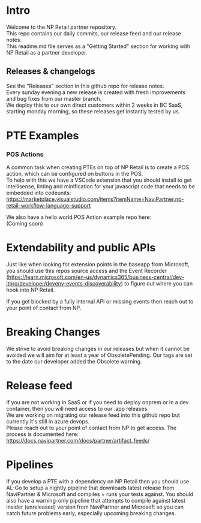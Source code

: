 # Intro
Welcome to the NP Retail partner repository.  
This repo contains our daily commits, our release feed and our release notes.  
This readme.md file serves as a "Getting Started" section for working with NP Retail as a partner developer.

## Releases & changelogs 
See the "Releases" section in this github repo for release notes.  
Every sunday evening a new release is created with fresh improvements and bug fixes from our master branch.  
We deploy this to our own direct customers within 2 weeks in BC SaaS, starting monday morning, so these releases get instantly tested by us.

# PTE Examples 

### POS Actions
A common task when creating PTEs on top of NP Retail is to create a POS action, which can be configured on buttons in the POS.  
To help with this we have a VSCode extension that you should install to get intellisense, linting and minification for your javascript code that needs to be embedded into codeunits:  
https://marketplace.visualstudio.com/items?itemName=NaviPartner.np-retail-workflow-language-support  

We also have a hello world POS Action example repo here:  
(Coming soon)

# Extendability and public APIs
Just like when looking for extension points in the baseapp from Microsoft, you should use this repos source access and the Event Recorder (https://learn.microsoft.com/en-us/dynamics365/business-central/dev-itpro/developer/devenv-events-discoverability) to figure out where you can hook into NP Retail.

If you get blocked by a fully internal API or missing events then reach out to your point of contact from NP. 

# Breaking Changes
We strive to avoid breaking changes in our releases but when it cannot be avoided we will aim for at least a year of ObsoletePending.
Our tags are set to the date our developer added the Obsolete warning.

# Release feed
If you are not working in SaaS or if you need to deploy onprem or in a dev container, then you will need access to our .app releases.  
We are working on migrating our release feed into this github repo but currently it's still in azure devops.  
Please reach out to your point of contact from NP to get access. The process is documented here:    
https://docs.navipartner.com/docs/partner/artifact_feeds/

# Pipelines
If you develop a PTE with a dependency on NP Retail then you should use AL-Go to setup a nightly pipeline that downloads latest release from NaviPartner & Microsoft and compiles + runs your tests against.
You should also have a warning-only pipeline that attempts to compile against latest insider (unreleased) version from NaviPartner and Microsoft so you can catch future problems early, especially upcoming breaking changes.

